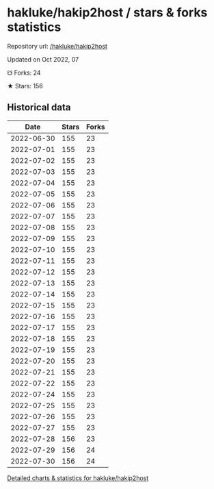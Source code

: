 # hakluke/hakip2host / stars & forks statistics

Repository url: [/hakluke/hakip2host](https://github.com/hakluke/hakip2host)

Updated on Oct 2022, 07

☋ Forks: 24

★ Stars: 156

## Historical data
| Date | Stars | Forks |
|------|-------|-------|
| 2022-06-30 | 155 | 23 | 
| 2022-07-01 | 155 | 23 | 
| 2022-07-02 | 155 | 23 | 
| 2022-07-03 | 155 | 23 | 
| 2022-07-04 | 155 | 23 | 
| 2022-07-05 | 155 | 23 | 
| 2022-07-06 | 155 | 23 | 
| 2022-07-07 | 155 | 23 | 
| 2022-07-08 | 155 | 23 | 
| 2022-07-09 | 155 | 23 | 
| 2022-07-10 | 155 | 23 | 
| 2022-07-11 | 155 | 23 | 
| 2022-07-12 | 155 | 23 | 
| 2022-07-13 | 155 | 23 | 
| 2022-07-14 | 155 | 23 | 
| 2022-07-15 | 155 | 23 | 
| 2022-07-16 | 155 | 23 | 
| 2022-07-17 | 155 | 23 | 
| 2022-07-18 | 155 | 23 | 
| 2022-07-19 | 155 | 23 | 
| 2022-07-20 | 155 | 23 | 
| 2022-07-21 | 155 | 23 | 
| 2022-07-22 | 155 | 23 | 
| 2022-07-24 | 155 | 23 | 
| 2022-07-25 | 155 | 23 | 
| 2022-07-26 | 155 | 23 | 
| 2022-07-27 | 155 | 23 | 
| 2022-07-28 | 156 | 23 | 
| 2022-07-29 | 156 | 24 | 
| 2022-07-30 | 156 | 24 | 


[Detailed charts & statistics for hakluke/hakip2host](https://reviewgithub.com/rep/hakluke/hakip2host)
